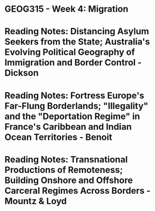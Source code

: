 # GEOG315 - Week 4: Migration

# Reading Notes: Distancing Asylum Seekers from the State; Australia's Evolving Political Geography of Immigration and Border Control - Dickson

# Reading Notes: Fortress Europe's Far-Flung Borderlands; "Illegality" and the "Deportation Regime" in France's Caribbean and Indian Ocean Territories - Benoit

# Reading Notes: Transnational Productions of Remoteness; Building Onshore and Offshore Carceral Regimes Across Borders - Mountz & Loyd